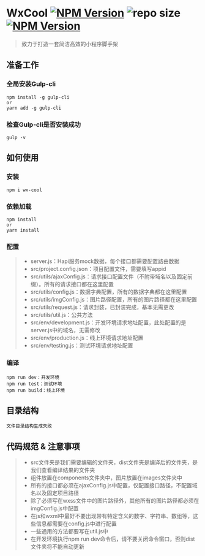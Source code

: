 # WxCool [![NPM Version](https://img.shields.io/npm/v/wx-cool.svg?style=flat)](https://npmjs.org/package/wx-cool) ![repo size](https://img.shields.io/github/repo-size/awhitemouse/wxcool) [![NPM Version](https://img.shields.io/npm/l/wx-cool)](https://npmjs.org/package/wx-cool)

> 致力于打造一套简洁高效的小程序脚手架

## 准备工作

### 全局安装Gulp-cli

```shell
npm install -g gulp-cli
or
yarn add -g gulp-cli
```

### 检查Gulp-cli是否安装成功

```shell
gulp -v
```

## 如何使用

### 安装

```shell
npm i wx-cool
```

### 依赖加载

```shell
npm install
or
yarn install
```

### 配置

> + server.js：Hapi服务mock数据，每个接口都需要配置路由数据
> + src/project.config.json：项目配置文件，需要填写appid
> + src/utils/ajaxConfig.js：请求接口配置文件（不附带域名以及固定前缀）。所有的请求接口都在这里配置
> + src/utils/config.js：数据字典配置，所有的数据字典都在这里配置
> + src/utils/imgConfig.js：图片路径配置，所有的图片路径都在这里配置
> + src/utils/request.js：请求封装，已封装完成，基本无需更改
> + src/utils/util.js：公共方法
> + src/env/development.js：开发环境请求地址配置，此处配置的是server.js中的域名，无需修改
> + src/env/production.js：线上环境请求地址配置
> + src/env/testing.js：测试环境请求地址配置

### 编译

```shell
npm run dev：开发环境
npm run test：测试环境
npm run build：线上环境
```

## 目录结构

`文件目录结构生成失败`

## 代码规范 & 注意事项

> + src文件夹是我们需要编辑的文件夹，dist文件夹是编译后的文件夹，是我们查看编译结果的文件夹
> + 组件放置在components文件夹中，图片放置在images文件夹中
> + 所有的接口都必须在ajaxConfig.js中配置，仅配置接口路径，不配置域名以及固定项目路径
> + 除了必须写在wxss文件中的图片路径外，其他所有的图片路径都必须在imgConfig.js中配置
> + 在js和wxml中最好不要出现带有特定含义的数字、字符串、数组等，这些信息都需要在config.js中进行配置
> + 一些通用的方法都要写在util.js中
> + 在开发环境执行npm run dev命令后，请不要关闭命令窗口，否则dist文件夹将不能自动更新
